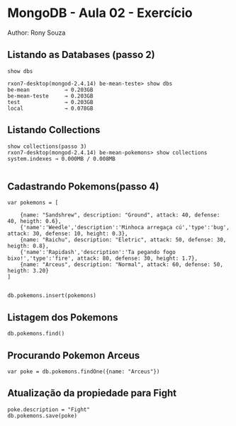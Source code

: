 # MongoDB - Aula 02 - Exercício
Author: Rony Souza

## Listando as Databases (passo 2)
```
show dbs

rxon7-desktop(mongod-2.4.14) be-mean-teste> show dbs
be-mean           → 0.203GB
be-mean-teste     → 0.203GB
test              → 0.203GB
local             → 0.078GB

```

## Listando Collections
```
show collections(passo 3)
rxon7-desktop(mongod-2.4.14) be-mean-pokemons> show collections
system.indexes → 0.000MB / 0.008MB


```

## Cadastrando Pokemons(passo 4)
```
var pokemons = [
	
	{name: "Sandshrew", description: "Ground", attack: 40, defense: 40, heigth: 0.6},
	{'name':'Weedle','description':'Minhoca arregaça cú','type':'bug', attack: 30, defense: 10, height: 0.3},
	{name: "Raichu", description: "Eletric", attack: 50, defense: 30, heigth: 0.8}, 
	{'name':'Rapidash','description':'Ta pegando fogo bixo!','type':'fire', attack: 80, defense: 30, height: 1.7},
	{name: "Arceus", description: "Normal", attack: 60, defense: 50, heigth: 3.20} 
]
```
```

db.pokemons.insert(pokemons)
```

## Listagem dos Pokemons
``` 
db.pokemons.find()
```

## Procurando Pokemon Arceus
``` 
var poke = db.pokemons.findOne({name: "Arceus"})
```

## Atualização da propiedade para Fight
``` 
poke.description = "Fight"
db.pokemons.save(poke)
```

